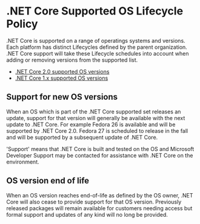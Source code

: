 # .NET Core Supported OS Lifecycle Policy

.NET Core is supported on a range of operatings systems and versions. Each platform has distinct Lifecycles defined by the parent organization. .NET Core support will take these Lifecycle schedules into account when adding or removing versions from the supported list.

* [.NET Core 2.0 supported OS versions](https://github.com/dotnet/core/blob/master/release-notes/2.0/2.0-supported-os.md)
* [.NET Core 1.x supported OS versions](https://github.com/dotnet/core/blob/master/release-notes/1.0/1.0-supported-os.md)

## Support for new OS versions

When an OS which is part of the .NET Core supported set releases an update, support for that version will generally be available with the next update to .NET Core. For example Fedora 26 is available and will be supported by .NET Core 2.0. Fedora 27 is scheduled to release in the fall and will be supported by a subsequent update of .NET Core.

'Support' means that .NET Core is built and tested on the OS and Microsoft Developer Support may be contacted for assistance with .NET Core on the environment.

## OS version end of life

When an OS version reaches end-of-life as defined by the OS owner, .NET Core will also cease to provide support for that OS version. Previously released packages will remain available for customers needing access but formal support and updates of any kind will no long be provided.